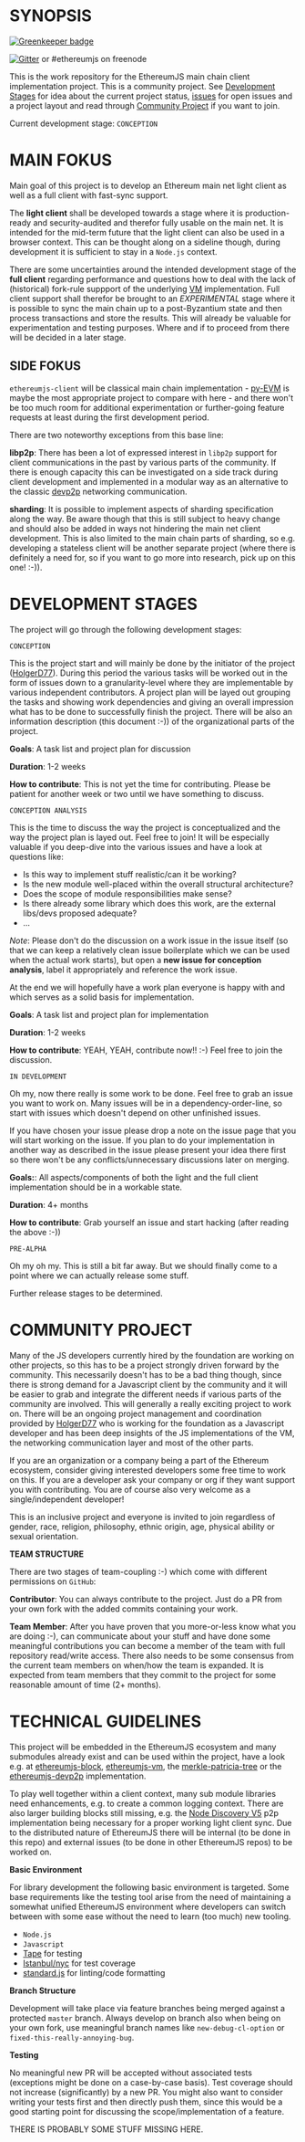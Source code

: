 # SYNOPSIS

[![Greenkeeper badge](https://badges.greenkeeper.io/ethereumjs/ethereumjs-client.svg)](https://greenkeeper.io/)

[![Gitter](https://img.shields.io/gitter/room/ethereum/ethereumjs-lib.svg?style=flat-square)](https://gitter.im/ethereum/ethereumjs-lib) or #ethereumjs on freenode

This is the work repository for the EthereumJS main chain client implementation project.
This is a community project. See [Development Stages](https://github.com/ethereumjs/ethereumjs-client#development-stages) for idea
about the current project status, [issues](https://github.com/ethereumjs/ethereumjs-client/issues) 
for open issues and a project layout and read through [Community Project](https://github.com/ethereumjs/ethereumjs-client#community-project)
if you want to join.

Current development stage: ``CONCEPTION``

# MAIN FOKUS

Main goal of this project is to develop an Ethereum main net light client as well 
as a full client with fast-sync support.

The **light client** shall be developed towards a stage where it is production-ready and
security-audited and therefor fully usable on the main net. It is intended for the 
mid-term future that the light client can also be used in a browser context. This can
be thought along on a sideline though, during development it is sufficient to stay in a ``Node.js``
context.

There are some uncertainties around the intended development stage of the **full client**
regarding performance and questions how to deal with the lack of 
(historical) fork-rule suppport of the underlying [VM](https://github.com/ethereumjs/ethereumjs-vm)
implementation. Full client support shall therefor be brought to an *EXPERIMENTAL* stage
where it is possible to sync the main chain up to a post-Byzantium state and then process
transactions and store the results. This will already be valuable for experimentation and
testing purposes. Where and if to proceed from there will be decided in a later stage.

## SIDE FOKUS

``ethereumjs-client`` will be classical main chain implementation - [py-EVM](https://github.com/ethereum/py-evm) is maybe the most appropriate project to compare with here - and there won't be too much room
for additional experimentation or further-going feature requests at least during the first development 
period.

There are two noteworthy exceptions from this base line:

**libp2p**: There has been a lot of expressed interest in ``libp2p`` support for client
communications in the past by various parts of the community. If there is enough capacity this can
be investigated on a side track during client development and implemented in a modular 
way as an alternative to the classic [devp2p](https://github.com/ethereumjs/ethereumjs-devp2p) 
networking communication.

**sharding**: It is possible to implement aspects of sharding specification along the way.
Be aware though that this is still subject to heavy change and should also be added in
ways not hindering the main net client development. This is also limited to the main chain
parts of sharding, so e.g. developing a stateless client will be another separate project
(where there is definitely a need for, so if you want to go more into research, pick up on
this one! :-)).

# DEVELOPMENT STAGES

The project will go through the following development stages:

``CONCEPTION``

This is the project start and will mainly be done by the initiator of the project ([HolgerD77](https://github.com/holgerd77)). During this period the various tasks will be
worked out in the form of issues down to a granularity-level where they are implementable
by various independent contributors. A project plan will be layed out grouping the tasks
and showing work dependencies and giving an overall impression what has to be done to 
successfully finish the project. There will be also an information description (this document :-))
of the organizational parts of the project.

**Goals**: A task list and project plan for discussion

**Duration**: 1-2 weeks

**How to contribute**: This is not yet the time for contributing. Please be patient for another
week or two until we have something to discuss.


``CONCEPTION ANALYSIS``

This is the time to discuss the way the project is conceptualized and the way the project plan
is layed out. Feel free to join! It will be especially valuable if you deep-dive into the various
issues and have a look at questions like:

- Is this way to implement stuff realistic/can it be working?
- Is the new module well-placed within the overall structural architecture?
- Does the scope of module responsibilities make sense?
- Is there already some library which does this work, are the external libs/devs proposed adequate?
- ...

*Note*: Please don't do the discussion on a work issue in the issue itself (so that we can keep a 
  relatively clean issue boilerplate which we can be used when the actual work starts), but open a **new
  issue for conception analysis**, label it appropriately and reference the work issue.

At the end we will hopefully have a work plan everyone is happy with and which serves as a solid
basis for implementation.

**Goals**: A task list and project plan for implementation

**Duration**: 1-2 weeks

**How to contribute**: YEAH, YEAH, contribute now!! :-) Feel free to join the discussion.
 

``IN DEVELOPMENT``

Oh my, now there really is some work to be done. Feel free to grab an issue you want to work on.
Many issues will be in a dependency-order-line, so start with issues which doesn't depend on other
unfinished issues.

If you have chosen your issue please drop a note on the issue page that you will start working
on the issue. If you plan to do your implementation in another way as described in the issue
please present your idea there first so there won't be any conflicts/unnecessary discussions
later on merging.

**Goals:**: All aspects/components of both the light and the full client implementation should be
in a workable state.

**Duration**: 4+ months

**How to contribute**: Grab yourself an issue and start hacking (after reading the above :-))

``PRE-ALPHA``

Oh my oh my. This is still a bit far away. But we should finally come to a point where we can
actually release some stuff.

Further release stages to be determined.

# COMMUNITY PROJECT

Many of the JS developers currently hired by the foundation are working on other projects, so this
has to be a project strongly driven forward by the community. This necessarily doesn't has to be a
bad thing though, since there is strong demand for a Javascript client by the community and it
will be easier to grab and integrate the different needs if various parts of the community are
involved. This will generally a really exciting project to work on. There will be an ongoing 
project management and coordination provided by [HolgerD77](https://github.com/holgerd77) who
is working for the foundation as a Javascript developer and has been deep insights of the JS
implementations of the VM, the networking communication layer and most of the other parts.

If you are an organization or a company being a part of the Ethereum ecosystem, consider giving
interested developers some free time to work on this. If you are a developer ask your company
or org if they want support you with contributing. You are of course also very welcome as a
single/independent developer!

This is an inclusive project and everyone is invited to join regardless of gender, race, religion, 
philosophy, ethnic origin, age, physical ability or sexual orientation.

**TEAM STRUCTURE**

There are two stages of team-coupling :-) which come with different permissions on ``GitHub``:

**Contributor**: You can always contribute to the project. Just do a PR from your own fork 
with the added commits containing your work.

**Team Member**: After you have proven that you more-or-less know what you are doing :-), can communicate 
about your stuff and have done some meaningful contributions you can become a member of the team with
full repository read/write access. There also needs to be some consensus from the current team
members on when/how the team is expanded. It is expected from team members that they commit
to the project for some reasonable amount of time (2+ months).

# TECHNICAL GUIDELINES

This project will be embedded in the EthereumJS ecosystem and many submodules already exist and
can be used within the project, have a look e.g. at [ethereumjs-block](https://github.com/ethereumjs/ethereumjs-block), [ethereumjs-vm](https://github.com/ethereumjs/ethereumjs-vm), the 
[merkle-patricia-tree](https://github.com/ethereumjs/merkle-patricia-tree) or the 
[ethereumjs-devp2p](https://github.com/ethereumjs/ethereumjs-devp2p) implementation.

To play well together within a client context, many sub module libraries need enhancements, 
e.g. to create a common logging context. There are also larger building blocks still
missing, e.g. the [Node Discovery V5](https://github.com/ethereumjs/ethereumjs-devp2p/issues/19)
p2p implementation being necessary for a proper working light client sync. Due to the distributed
nature of EthereumJS there will be internal (to be done in this repo) and external issues 
(to be done in other EthereumJS repos) to be worked on.

**Basic Environment**

For library development the following basic environment is targeted. Some base requirements
like the testing tool arise from the need of maintaining a somewhat unified EthereumJS environment
where developers can switch between with some ease without the need to learn (too much) new
tooling.

- ``Node.js``
- ``Javascript``
- [Tape](https://github.com/substack/tape) for testing
- [Istanbul/nyc](https://istanbul.js.org/) for test coverage
- [standard.js](https://standardjs.com/) for linting/code formatting

**Branch Structure**

Development will take place via feature branches being merged against a protected ``master``
branch. Always develop on branch also when being on your own fork, use meaningful branch
names like ``new-debug-cl-option`` or ``fixed-this-really-annoying-bug``.

**Testing**

No meaningful new PR will be accepted without associated tests (exceptions might be done on 
a case-by-case basis). Test coverage should not increase (significantly) by a new PR. 
You might also want to consider writing your tests first and then directly push them,
since this would be a good starting point for discussing the scope/implementation of a feature.

THERE IS PROBABLY SOME STUFF MISSING HERE.

